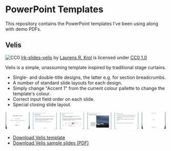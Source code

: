 # PowerPoint Templates

This repository contains the PowerPoint templates I've been using along with demo PDFs. 


## Velis

![CC0](https://licensebuttons.net/p/zero/1.0/88x15.png) [lrk-slides-velis](https://github.com/lrkrol/powerpoint) by [Laurens R. Krol](https://lrkrol.com) is licensed under [CC0 1.0](https://creativecommons.org/publicdomain/zero/1.0)

Velis is a simple, unassuming template inspired by traditional stage curtains.
- Single- and double-title designs, the latter e.g. for section breadcrumbs.
- A number of standard slide layouts for each design.
- Simply change "Accent 1" from the current colour pallette to change the template's colour.
- Correct input field order on each slide.
- Special closing slide layout.

![Velis sample slide thumbnails](../docs/lrk-slides-velis-thumbs.png)

- [Download Velis template](https://github.com/lrkrol/powerpoint/raw/master/lrk-slides-velis.potx)
- [Download Velis sample slides (PDF)](https://github.com/lrkrol/powerpoint/raw/master/docs/lrk-slides-velis-sample.pdf)